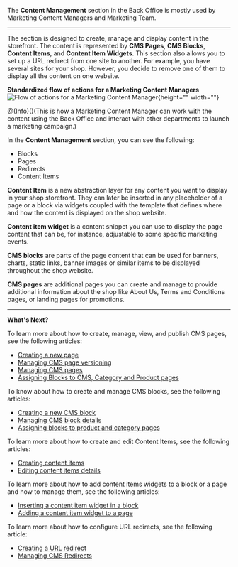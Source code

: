 The **Content Management** section in the Back Office is mostly used by Marketing Content Managers and Marketing Team.
***
The section is designed to create, manage and display content in the storefront. The content is represented by **CMS Pages**, **CMS Blocks**, **Content Items**, and **Content Item Widgets**. This section also allows you to set up a URL redirect from one site to another. For example, you have several sites for your shop. However, you decide to remove one of them to display all the content on one website. 

**Standardized flow of actions for a Marketing Content Managers**
![Flow of actions for a Marketing Content Manager](https://spryker.s3.eu-central-1.amazonaws.com/docs/User+Guides/Back+Office+User+Guides/Content+Management+System/content-management-section.png){height="" width=""}

@(Info)()(This is how a Marketing Content Manager can work with the content using the Back Office and interact with other departments to launch a marketing campaign.)

In the **Content Management** section, you can see the following:

* Blocks
* Pages
* Redirects
* Content Items

**Content Item** is a new abstraction layer for any content you want to display in your shop storefront. They can later be inserted in any placeholder of a page or a block via widgets coupled with the template that defines where and how the content is displayed on the shop website.

**Content item widget** is a content snippet you can use to display the page content that can be, for instance, adjustable to some specific marketing events. 

**CMS blocks** are parts of the page content that can be used for banners, charts, static links, banner images or similar items to be displayed throughout the shop website. 

**CMS pages** are additional pages you can create and manage to provide additional information about the shop like About Us, Terms and Conditions pages, or landing pages for promotions. 

***
**What's Next?**

To learn more about how to create, manage, view, and publish CMS pages, see the following articles:

* [Creating a new page](https://documentation.spryker.com/v4/docs/creating-a-cms-page) 
* [Managing CMS page versioning](https://documentation.spryker.com/v4/docs/cms-pages-versioning) 
* [Managing CMS pages](https://documentation.spryker.com/v4/docs/managing-cms-pages)
* [Assigning Blocks to CMS, Category and Product pages](https://documentation.spryker.com/v4/docs/assigning-blocks-to-category-and-product-pages)

To know about how to create and manage CMS blocks, see the following articles:

* [Creating a new CMS block](https://documentation.spryker.com/v4/docs/creating-cms-block)
* [Managing CMS block details](https://documentation.spryker.com/v4/docs/managing-cms-blocks)
* [Assigning blocks to product and category pages](https://documentation.spryker.com/v4/docs/assigning-blocks-to-category-or-product-pages)

To learn more about how to create and edit Content Items, see the following articles:

* [Creating content items](https://documentation.spryker.com/v4/docs/creating-content-items)
* [Editing content items details](https://documentation.spryker.com/v4/docs/editing-content-items)

To learn more about how to add content items widgets to a block or a page and how to manage them, see the following articles:

* [Inserting a content item widget in a block](https://documentation.spryker.com/v4/docs/adding-content-item-widgets-to-pages-and-blocks#adding-content-item-widgets-to-blocks)
* [Adding a content item widget to a page](https://documentation.spryker.com/v4/docs/adding-content-item-widgets-to-pages-and-blocks#adding-content-item-widgets-to-pages)

To learn more about how to configure URL redirects, see the following article:

* [Creating a URL redirect](https://documentation.spryker.com/v4/docs/creating-cms-redirects)
* [Managing CMS Redirects](https://documentation.spryker.com/v3/docs/editing-cms-redirects)
